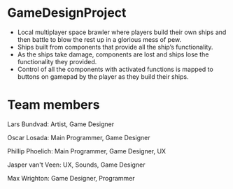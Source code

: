 # GameDesignProject
* Local multiplayer space brawler where players build their own ships and then battle to blow the rest up in a glorious mess of pew.
* Ships built from components that provide all the ship’s functionality. 
* As the ships take damage, components are lost and ships lose the functionality they provided.
* Control of all the components with activated functions is mapped to buttons on gamepad by the player as they build their ships.

# Team members
Lars Bundvad: Artist, Game Designer

Oscar Losada: Main Programmer, Game Designer

Phillip Phoelich: Main Programmer, Game Designer, UX

Jasper van't Veen: UX, Sounds, Game Designer

Max Wrighton: Game Designer, Programmer